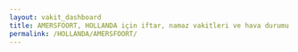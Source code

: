 ```yaml
---
layout: vakit_dashboard
title: AMERSFOORT, HOLLANDA için iftar, namaz vakitleri ve hava durumu - ilçe/eyalet seç
permalink: /HOLLANDA/AMERSFOORT/
---
```


<script type="text/javascript">
  var GLOBAL_COUNTRY = 'HOLLANDA';
  var GLOBAL_CITY = 'AMERSFOORT';
  var GLOBAL_STATE = '';
  var lat = 72;
  var lon = 21;
</script>
